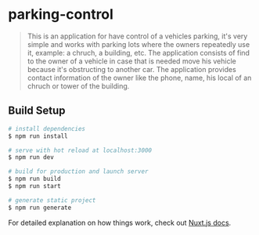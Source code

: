 # parking-control

> This is an application for have control of a vehicles parking, it's very simple and works with parking lots where the owners repeatedly use it, example: a chruch, a building, etc. The application consists of find to the owner of a vehicle in case that is needed move his vehicle because it's obstructing to another car. The application provides contact information of the owner like the phone, name, his local of an chruch or tower of the building.

## Build Setup

``` bash
# install dependencies
$ npm run install

# serve with hot reload at localhost:3000
$ npm run dev

# build for production and launch server
$ npm run build
$ npm run start

# generate static project
$ npm run generate
```

For detailed explanation on how things work, check out [Nuxt.js docs](https://nuxtjs.org).

